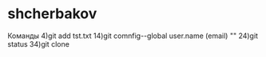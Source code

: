 # shcherbakov
Команды
4)git add tst.txt
14)git comnfig--global user.name (email) ""
24)git status
34)git clone
